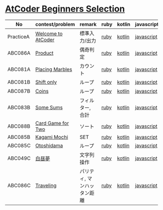 # [AtCoder Beginners Selection](https://atcoder.jp/contests/abs)

| No | contest/problem | remark | ruby | kotlin | javascript | haskell |
|----|-----------------|--------|------|--------|------------|---------|
| PracticeA | [Welcome to AtCoder](https://atcoder.jp/contests/abs/tasks/practice_1) | 標準入力/出力 | [ruby](ruby/practice_1.rb) | [kotlin](kotlin/practice_1.kt) | [javascript](javascript/practice_1.js) |[haskell](haskell/practice_1.hs)|
| ABC086A | [Product](https://atcoder.jp/contests/abs/tasks/abc086_a) | 偶奇判定 | [ruby](ruby/abc086_a.rb) | [kotlin](kotlin/abc086_a.kt) | [javascript](javascript/abc086_a.js) | [haskell](haskell/abc086_a.hs) |
| ABC081A | [Placing Marbles](https://atcoder.jp/contests/abs/tasks/abc081_a) | カウント | [ruby](ruby/abc081_a.rb) | [kotlin](kotlin/abc081_a.kt) | [javascript](javascript/abc081_a.js) | [haskell](haskell/abc081_a.hs) |
| ABC081B | [Shift only](https://atcoder.jp/contests/abs/tasks/abc081_b) | ループ | [ruby](ruby/abc081_b.rb) | [kotlin](kotlin/abc081_b.kt) | [javascript](javascript/abc081_b.js) | [haskell](haskell/abc081_b.hs) |
| ABC087B | [Coins](https://atcoder.jp/contests/abs/tasks/abc087_b) | ループ | [ruby](ruby/abc087_b.rb) | [kotlin](kotlin/abc087_b.kt) | [javascript](javascript/abc087_b.js) | [haskell](haskell/abc087_b.hs) |
| ABC083B | [Some Sums](https://atcoder.jp/contests/abs/tasks/abc083_b) | フィルター, 合計 | [ruby](ruby/abc083_b.rb) | [kotlin](kotlin/abc083_b.kt) | [javascript](javascript/abc083_b.js) ||
| ABC088B | [Card Game for Two](https://atcoder.jp/contests/abs/tasks/abc088_b) | ソート | [ruby](ruby/abc088_b.rb) | [kotlin](kotlin/abc088_b.kt) | [javascript](javascript/abc088_b.js) ||
| ABC085B | [Kagami Mochi](https://atcoder.jp/contests/abs/tasks/abc085_b) | SET | [ruby](ruby/abc085_b.rb) | [kotlin](kotlin/abc085_b.kt) | [javascript](javascript/abc085_b.js) ||
| ABC085C | [Otoshidama](https://atcoder.jp/contests/abs/tasks/abc085_c) | ループ | [ruby](ruby/abc085_c.rb) | [kotlin](kotlin/abc085_c.kt) | [javascript](javascript/abc085_c.js) ||
| ABC049C | [白昼夢](https://atcoder.jp/contests/abs/tasks/arc065_a) | 文字列操作 | [ruby](ruby/arc065_a.rb) | [kotlin](kotlin/arc065_a.kt) | [javascript](javascript/arc065_a.js) ||
| ABC086C | [Traveling](https://atcoder.jp/contests/abs/tasks/arc089_a) | パリティ, マンハッタン距離 | [ruby](ruby/arc089_a.rb) | [kotlin](kotlin/arc089_a.kt) | [javascript](javascript/arc089_a.js) ||
